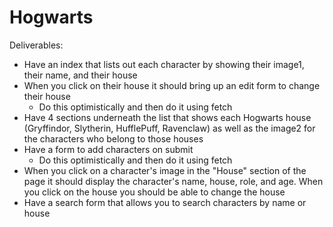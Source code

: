 # Hogwarts

Deliverables:

- Have an index that lists out each character by showing their image1, their name, and their house
- When you click on their house it should bring up an edit form to change their house
  - Do this optimistically and then do it using fetch
- Have 4 sections underneath the list that shows each Hogwarts house (Gryffindor, Slytherin, HufflePuff, Ravenclaw) as well as the image2 for the characters who belong to those houses
- Have a form to add characters on submit
  - Do this optimistically and then do it using fetch
- When you click on a character's image in the "House" section of the page it should display the character's name, house, role, and age. When you click on the house you should be able to change the house
- Have a search form that allows you to search characters by name or house
